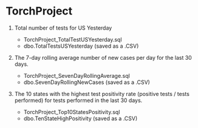 # TorchProject

 1) Total number of tests for US Yesterday
      - TorchProject_TotalTestUSYesterday.sql
      - dbo.TotalTestsUSYesterday (saved as a .CSV)
      
 2) The 7-day rolling average number of new cases per day for the last 30 days.
      - TorchProject_SevenDayRollingAverage.sql
      - dbo.SevenDayRollingNewCases  (saved as a .CSV)
 
 3) The 10 states with the highest test positivity rate (positive tests / tests performed) for tests performed in the last 30 days.
      - TorchProject_Top10StatesPositivity.sql
      - dbo.TenStateHighPositivity  (saved as a .CSV)
